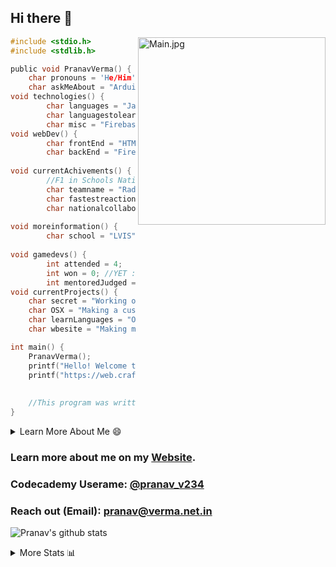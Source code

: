 ## Hi there 👋

<img align='right' src="https://camo.githubusercontent.com/044d219b987b706f28dabd9346ee8d0ee48d0dc36bb914c85786d40dd151dba4/68747470733a2f2f6d656469612e67697068792e636f6d2f6d656469612f4c3152317476493973766b495777705659722f67697068792e676966" width="300" alt="Main.jpg">

```c
#include <stdio.h>
#include <stdlib.h>

public void PranavVerma() {
    char pronouns = 'He/Him';
    char askMeAbout = "Arduino, Web Development, Server Management"; }
void technologies() {
        char languages = "Java, JavaScript, C, Python, C++, UNIX, CSS, C#";
        char languagestolearn = "MongoDB, React, Redux, Node.js, R, F#, CoffeeScript, SQL, KOTLIN";
        char misc = "Firebase, git"; }
void webDev() {
        char frontEnd = "HTML5, CSS, JavaScript";
        char backEnd = "Firebase, Node.js"; }
        
void currentAchivements() {
        //F1 in Schools National Finals 2022 (w/ @japaneil):
        char teamname = "Radtek Motorsports";
        char fastestreactiontime = "We won the fastest reaction time award! (0.029s)";
        char nationalcollaborators = "We were in the nominations for National Colaborators!"; }
   
void moreinformation() {
        char school = "LVIS"; }
        
void gamedevs() {
        int attended = 4;
        int won = 0; //YET :(
        int mentoredJudged = 0; }
void currentProjects() {
    char secret = "Working on a top secret project! Stay tuned!";
    char OSX = "Making a custom OS for the above project";
    char learnLanguages = "Ofc, I am always learning something, and I love to learn new and different languages! (Currently Learning GoLang)" 
    char wbesite = "Making my own Website! https://web.craftingrealm.tk" }

int main() {
    PranavVerma();
    printf("Hello! Welcome to the Source Code of my Github Readme.md!\n");
    printf("https://web.craftingrealm.tk");
    
    
    //This program was written by PranavVerma-droid
}
```

<!--START_SECTION:table-->
<details>

<summary>Learn More About Me 😄 </summary>

I am a student at Lotus Valley, Noida, and I am currently working on software more than hardware. I am interested and have experience in full stack development, arduino, and Server management. I hope to learn more coding and get better at the ones I already know. My ultimate aim is to leave the world better than I started with it.

</details>

<!--END_SECTION:table-->

### Learn more about me on my [Website](https://web.craftingrealm.tk).
### Codecademy Userame: [@pranav_v234](https://www.codecademy.com/profiles/pranav_v234)
### Reach out (Email): pranav@verma.net.in

<!--START_SECTION:activity-->
<!--1. 🗣 Commented on [#107317](https://github.com/flutter/flutter/issues/107317) in [flutter/flutter](https://github.com/flutter/flutter)
2. ❗️ Opened issue [#9057](https://github.com/firebase/flutterfire/issues/9057) in [firebase/flutterfire](https://github.com/firebase/flutterfire)
3. 🎉 Merged PR [#47](https://github.com/DSC-UTDallas/DSC-Bot/pull/47) in [DSC-UTDallas/DSC-Bot](https://github.com/DSC-UTDallas/DSC-Bot)
4. 💪 Opened PR [#47](https://github.com/DSC-UTDallas/DSC-Bot/pull/47) in [DSC-UTDallas/DSC-Bot](https://github.com/DSC-UTDallas/DSC-Bot)
5. ❗️ Closed issue [#34](https://github.com/DSC-UTDallas/DSC-Bot/issues/34) in [DSC-UTDallas/DSC-Bot](https://github.com/DSC-UTDallas/DSC-Bot) -->
<!--END_SECTION:activity-->

![Pranav's github stats](https://github-readme-stats.vercel.app/api?username=PranavVerma-droid)

<!--START_SECTION:table-->
<details>

<summary>More Stats 📊 </summary>

<!--START_SECTION:waka-->
![Code Time](http://img.shields.io/badge/Code%20Time-1%2C220%20hrs%2056%20mins-blue)

![Lines of code](https://img.shields.io/badge/From%20Hello%20World%20I%27ve%20Written--1%20Million%20lines%20of%20code-blue)

**🐱 My GitHub Data** 

> 🏆 234 Commits in the Year 2022
 > 
> 📦 2.53 GB Used in GitHub's Storage 

```text
🌞 Morning    60 commits     ███   16.79% 
🌆 Daytime    122 commits    ███████  29.68% 
🌃 Evening    151 commits    █████████   36.74% 
🌙 Night      69 commits     ████   16.79%

```
📅 **Commits Based on the Week:** 

```text
Monday       110 commits    ██████░░░░░░░░░░░░░░░░░░░   26.76% 
Tuesday      81 commits     █████░░░░░░░░░░░░░░░░░░░░   19.71% 
Wednesday    28 commits     █░░░░░░░░░░░░░░░░░░░░░░░░   6.81% 
Thursday     16 commits     █░░░░░░░░░░░░░░░░░░░░░░░░   3.89% 
Friday       13 commits     ░░░░░░░░░░░░░░░░░░░░░░░░░   3.16% 
Saturday     60 commits     ███░░░░░░░░░░░░░░░░░░░░░░   14.6% 
Sunday       103 commits    ██████░░░░░░░░░░░░░░░░░░░   25.06%

